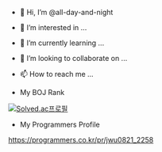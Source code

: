 - 👋 Hi, I’m @all-day-and-night
- 👀 I’m interested in ...
- 🌱 I’m currently learning ...
- 💞️ I’m looking to collaborate on ...
- 📫 How to reach me ...




- My BOJ Rank

[![Solved.ac프로필](http://mazassumnida.wtf/api/v2/generate_badge?boj=jwug0821)](https://solved.ac/jwug0821)


- My Programmers Profile

https://programmers.co.kr/pr/jwu0821_2258
